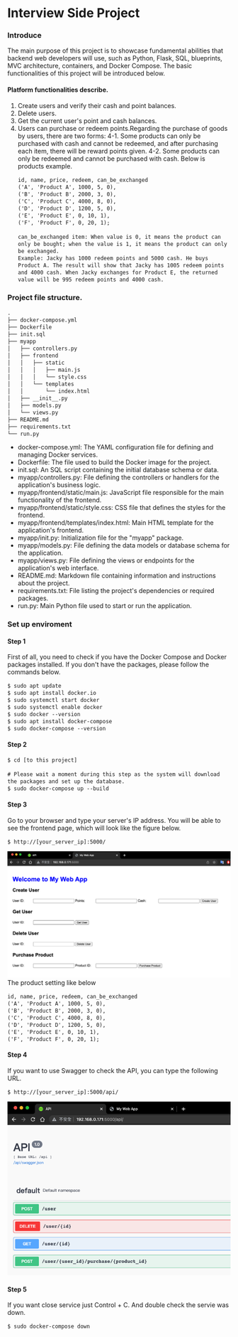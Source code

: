 # Interview Side Project

### Introduce
The main purpose of this project is to showcase fundamental abilities that backend web developers will use, such as Python, Flask, SQL, blueprints, MVC architecture, containers, and Docker Compose. The basic functionalities of this project will be introduced below.
 
#### Platform functionalities describe.
1. Create users and verify their cash and point balances.
2. Delete users.
3. Get the current user's point and cash balances.
4. Users can purchase or redeem points.Regarding the purchase of goods by users, there are two forms:
    4-1. Some products can only be purchased with cash and cannot be redeemed, and after purchasing each item, there will be reward points given.
    4-2. Some products can only be redeemed and cannot be purchased with cash. 
    Below is products example.
    ```
    id, name, price, redeem, can_be_exchanged
    ('A', 'Product A', 1000, 5, 0),
    ('B', 'Product B', 2000, 3, 0),
    ('C', 'Product C', 4000, 8, 0),
    ('D', 'Product D', 1200, 5, 0),
    ('E', 'Product E', 0, 10, 1),
    ('F', 'Product F', 0, 20, 1);

    can_be_exchanged item: When value is 0, it means the product can only be bought; when the value is 1, it means the product can only be exchanged.
    Example: Jacky has 1000 redeem points and 5000 cash. He buys Product A. The result will show that Jacky has 1005 redeem points and 4000 cash. When Jacky exchanges for Product E, the returned value will be 995 redeem points and 4000 cash.
    ```

### Project file structure.
```
.
├── docker-compose.yml
├── Dockerfile
├── init.sql
├── myapp
│   ├── controllers.py
│   ├── frontend
│   │   ├── static
│   │   │   ├── main.js
│   │   │   └── style.css
│   │   └── templates
│   │       └── index.html
│   ├── __init__.py
│   ├── models.py
│   └── views.py
├── README.md
├── requirements.txt
└── run.py
```
* docker-compose.yml: The YAML configuration file for defining and managing Docker services.
* Dockerfile: The file used to build the Docker image for the project.
* init.sql: An SQL script containing the initial database schema or data.
* myapp/controllers.py: File defining the controllers or handlers for the application's business logic.
* myapp/frontend/static/main.js: JavaScript file responsible for the main functionality of the frontend.
* myapp/frontend/static/style.css: CSS file that defines the styles for the frontend.
* myapp/frontend/templates/index.html: Main HTML template for the application's frontend.
* myapp/init.py: Initialization file for the "myapp" package.
* myapp/models.py: File defining the data models or database schema for the application.
* myapp/views.py: File defining the views or endpoints for the application's web interface.
* README.md: Markdown file containing information and instructions about the project.
* requirements.txt: File listing the project's dependencies or required packages.
* run.py: Main Python file used to start or run the application.

### Set up enviroment

#### Step 1
First of all, you need to check if you have the Docker Compose and Docker packages installed. If you don't have the packages, please follow the commands below.
```
$ sudo apt update
$ sudo apt install docker.io
$ sudo systemctl start docker
$ sudo systemctl enable docker
$ sudo docker --version
$ sudo apt install docker-compose
$ sudo docker-compose --version
```

#### Step 2
```
$ cd [to this project]

# Please wait a moment during this step as the system will download the packages and set up the database.
$ sudo docker-compose up --build
```

#### Step 3
Go to your browser and type your server's IP address. You will be able to see the frontend page, which will look like the figure below.
```
$ http://[your_server_ip]:5000/
```
![Frontend page](readme_folder/frontend_page.png)
The product setting like below
```
id, name, price, redeem, can_be_exchanged
('A', 'Product A', 1000, 5, 0),
('B', 'Product B', 2000, 3, 0),
('C', 'Product C', 4000, 8, 0),
('D', 'Product D', 1200, 5, 0),
('E', 'Product E', 0, 10, 1),
('F', 'Product F', 0, 20, 1);
```

#### Step 4
If you want to use Swagger to check the API, you can type the following URL.
```
$ http://[your_server_ip]:5000/api/
```
![Frontend page](readme_folder/swagger_api_figure.png)


#### Step 5
If you want close service just Control + C.
And double check the servie was down.
```
$ sudo docker-compose down
```